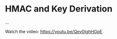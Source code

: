 # HMAC and Key Derivation

...

<div class="video-player">
  Watch the video: <a target="_blank" href="https://youtu.be/Qev0lghHGpE">https://youtu.be/Qev0lghHGpE</a>.
</div>
<script src="/assets/js/video.js"></script>


